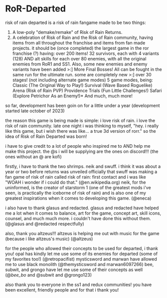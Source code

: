 # RoR-Departed
risk of rain departed is a risk of rain fangame made to be two things:
1. A low-poly "demake/remake" of Risk of Rain Returns.
2. A celebration of Risk of Rain and the Risk of Rain community, having items from all throughout the franchise and items from fan made projects.
it should be (once completed) the largest game in the ror franchise (?) having:
over 200 items!
32 survivors, each with 4 variants (128) AND alt skills for each
over 80 enemies, with all the original enemies from RoR1 and SS1. Also, some new enemies and enemy variants have been added >:]
More Final Bosses! All can be fought in the same run for the ultimate run. some are completely new >:]
over 30 stages! (not including alternate game modes)
5 game modes, being:
Classic (The Original Way to Play!)
Survival (Wave Based Roguelike)
Arena (Risk of Rain PVP)
Providence Trials (Fun Little Challenges!)
Safari (Explore Petrichor As an Enemy!)*
And much, much more!

so far, development has been goin on for a little under a year (development started late october of 2023)

the reason this game is being made is simple: i love risk of rain. i love the risk of rain community. late one night i was thinking to myself, "hey. i really like this game, but i wish there was like... a true 3d version of rorr."
so the idea of Risk of Rain Departed was born!

i have to give credit to a lot of people who inspired me to AND help me make this project. the @s i will be supplying are the ones on discord!!! (the ones without an @ are kofi)

firstly, i have to thank the two shrimps. neik and swuff. 
i think it was about a year or two before returns was unveiled officially that swuff was making a fan game of risk of rain called risk of rain: first contact and i was like "WOAH i wonder if i could do that." (@en.wikipedia.org)
neik, for the uninformed, is the creator of starstorm 1 (one of the greatest mods i've seen, is practically the iceborne of risk of rain) and is also one of my greatest inspirations when it comes to developing this game. (@eneca)

i also have to thank glasus and redacted.
glasus and redacted have helped me a lot when it comes to balance, art for the game, concept art, skill icons, counsel, and much much more. i couldn't have done this without them. (@glasus and @redacted respectfully)

also, thank you altzeus!!!
altzeus is helping me out with music for the game (because i like altzeus's music) (@altzeus)

for the people who allowed their concepts to be used for departed, i thank you!
opal has kindly let me use some of its enemies for departed (some of my favorites too!) (@retropacifist)
mysticsword and marwan have allowed me to use black monolith (@themysticsword and marwan6097266)
bee, subwit, and grongo have let me use some of their concepts as well (@_bee_bo_ and @subwit and @grongo123)

also thank you to everyone in the ss1 and redux communities! you have been excellent, friendly people and for that i thank you!

